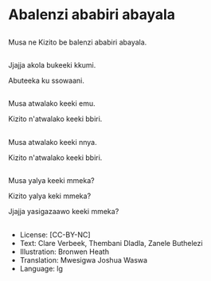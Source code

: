 # Abalenzi ababiri abayala

##
Musa ne Kizito be balenzi ababiri abayala.

##
Jjajja akola bukeeki kkumi.

Abuteeka ku ssowaani.

##
Musa atwalako keeki emu.

Kizito n'atwalako keeki bbiri.

##
Musa atwalako keeki nnya.

Kizito n'atwalako keeki bbiri.

##
Musa yalya keeki mmeka?

Kizito yalya keki mmeka?

Jjajja yasigazaawo keeki mmeka?

##
* License: [CC-BY-NC]
* Text: Clare Verbeek, Thembani Dladla, Zanele Buthelezi
* Illustration: Bronwen Heath
* Translation: Mwesigwa Joshua Waswa
* Language: lg

